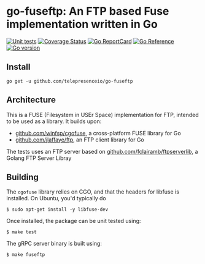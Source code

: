 # go-fuseftp: An FTP based Fuse implementation written in Go

[![Unit tests](https://github.com/telepresenceio/go-fuseftp/actions/workflows/unit_tests.yaml/badge.svg)](https://github.com/telepresenceio/go-fuseftp/actions/workflows/unit_tests.yaml)
[![Coverage Status](https://coveralls.io/repos/github/telepresenceio/go-fuseftp/badge.svg?branch=master)](https://coveralls.io/github/telepresenceio/go-fuseftp?branch=master)
[![Go ReportCard](https://goreportcard.com/badge/telepresenceio/go-fuseftp)](http://goreportcard.com/report/telepresenceio/go-fuseftp)
[![Go Reference](https://pkg.go.dev/badge/github.com/telepresenceio/go-fuseftp.svg)](https://pkg.go.dev/github.com/telepresenceio/go-fuseftp)
[![Go version](https://img.shields.io/github/go-mod/go-version/telepresenceio/go-fuseftp)](https://golang.org/doc/devel/release.html)

## Install ##

```
go get -u github.com/telepresenceio/go-fuseftp
```

## Architecture

This is a FUSE (Filesystem in USEr Space) implementation for FTP, intended to be used as a library. It builds upon:
- [github.com/winfsp/cgofuse](https://github.com/winfsp/cgofuse), a cross-platform FUSE library for Go
- [github.com/jlaffaye/ftp](https://github.com/jlaffaye/ftp), an FTP client library for Go

The tests uses an FTP server based on [github.com/fclairamb/ftpserverlib](https://github.com/fclairamb/ftpserverlib),
a Golang FTP Server Libray

## Building

The `cgofuse` library relies on CGO, and that the headers for libfuse is installed. On Ubuntu, you'd typically do
```console
$ sudo apt-get install -y libfuse-dev
```
Once installed, the package can be unit tested using:
```console
$ make test
```
The gRPC server binary is built using:
```console
$ make fuseftp
```
